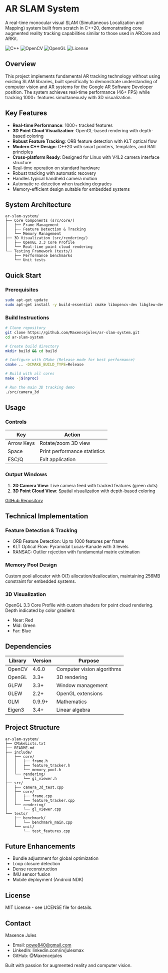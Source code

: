 # AR SLAM System 
 
A real-time monocular visual SLAM (Simultaneous Localization and Mapping) system built 
from scratch in C++20, demonstrating core augmented reality tracking capabilities similar 
to those used in ARCore and ARKit. 
 
![C++](https://img.shields.io/badge/C%2B%2B-20-blue.svg) 
![OpenCV](https://img.shields.io/badge/OpenCV-4.6.0-green.svg) 
![OpenGL](https://img.shields.io/badge/OpenGL-3.3-red.svg) 
![License](https://img.shields.io/badge/license-MIT-purple.svg) 
 
## Overview 
 
This project implements fundamental AR tracking technology without using existing SLAM 
libraries, built specifically to demonstrate understanding of computer vision and AR 
systems for the Google AR Software Developer position. The system achieves real-time 
performance (46+ FPS) while tracking 1000+ features simultaneously with 3D visualization. 
 
## Key Features 
 
- **Real-time Performance**: 1000+ tracked features 
- **3D Point Cloud Visualization**: OpenGL-based rendering with depth-based coloring 
- **Robust Feature Tracking**: ORB feature detection with KLT optical flow
- **Modern C++ Design**: C++20 with smart pointers, templates, and RAII principles
- **Cross-platform Ready**: Designed for Linux with V4L2 camera interface structure  
- Real-time operation on standard hardware
- Robust tracking with automatic recovery
- Handles typical handheld camera motion
- Automatic re-detection when tracking degrades
- Memory-efficient design suitable for embedded systems

 
## System Architecture 
```
ar-slam-system/ 
├── Core Components (src/core/) 
│   ├── Frame Management 
│   ├── Feature Detection & Tracking 
│   └── Memory Management 
├── 3D Visualization (src/rendering/) 
│   ├── OpenGL 3.3 Core Profile 
│   └── Real-time point cloud rendering 
└── Testing Framework (tests/) 
    ├── Performance benchmarks 
    └── Unit tests 
```
 
## Quick Start 
 
### Prerequisites 
```bash
sudo apt-get update 
sudo apt-get install -y build-essential cmake libopencv-dev libglew-dev libglfw3-dev libglm-dev libeigen3-dev 
```
 
### Build Instructions 
```bash
# Clone repository 
git clone https://github.com/Maxencejules/ar-slam-system.git 
cd ar-slam-system 

# Create build directory 
mkdir build && cd build 

# Configure with CMake (Release mode for best performance) 
cmake .. -DCMAKE_BUILD_TYPE=Release 

# Build with all cores 
make -j$(nproc) 

# Run the main 3D tracking demo 
./src/camera_3d 
```
 
## Usage 
 
### Controls 
| Key | Action |
|-----|--------|
| Arrow Keys | Rotate/zoom 3D view |
| Space | Print performance statistics |
| ESC/Q | Exit application |
 
### Output Windows 
1. **2D Camera View**: Live camera feed with tracked features (green dots) 
2. **3D Point Cloud View**: Spatial visualization with depth-based coloring 
 
[GitHub Repository](https://github.com/Maxencejules/ar-slam-system)
 
## Technical Implementation 
 
### Feature Detection & Tracking 
- ORB Feature Detection: Up to 1000 features per frame 
- KLT Optical Flow: Pyramidal Lucas-Kanade with 3 levels 
- RANSAC: Outlier rejection with fundamental matrix estimation 
 
### Memory Pool Design 
Custom pool allocator with O(1) allocation/deallocation, maintaining 256MB constraint for 
embedded systems. 
 
### 3D Visualization 
OpenGL 3.3 Core Profile with custom shaders for point cloud rendering. Depth indicated 
by color gradient: 
- Near: Red 
- Mid: Green 
- Far: Blue 
 
## Dependencies 
 
| Library | Version | Purpose |
|---------|---------|---------|
| OpenCV  | 4.6.0   | Computer vision algorithms |
| OpenGL  | 3.3+    | 3D rendering |
| GLFW    | 3.3+    | Window management |
| GLEW    | 2.2+    | OpenGL extensions |
| GLM     | 0.9.9+  | Mathematics |
| Eigen3  | 3.4+    | Linear algebra |
 
## Project Structure 
```
ar-slam-system/ 
├── CMakeLists.txt 
├── README.md 
├── include/ 
│   ├── core/ 
│   │   ├── frame.h 
│   │   ├── feature_tracker.h 
│   │   └── memory_pool.h 
│   └── rendering/ 
│       └── gl_viewer.h 
├── src/ 
│   ├── camera_3d_test.cpp 
│   ├── core/ 
│   │   ├── frame.cpp 
│   │   └── feature_tracker.cpp 
│   └── rendering/ 
│       └── gl_viewer.cpp 
└── tests/ 
    ├── benchmark/ 
    │   └── benchmark_main.cpp 
    └── unit/ 
        └── test_features.cpp 
```
 
## Future Enhancements 
- Bundle adjustment for global optimization 
- Loop closure detection 
- Dense reconstruction 
- IMU sensor fusion 
- Mobile deployment (Android NDK) 
 
## License 
MIT License - see LICENSE file for details. 
 
## Contact 
Maxence Jules  
- Email: powe840@gmail.com  
- LinkedIn: linkedin.com/in/julesmax  
- GitHub: @Maxencejules  
 
Built with passion for augmented reality and computer vision.
